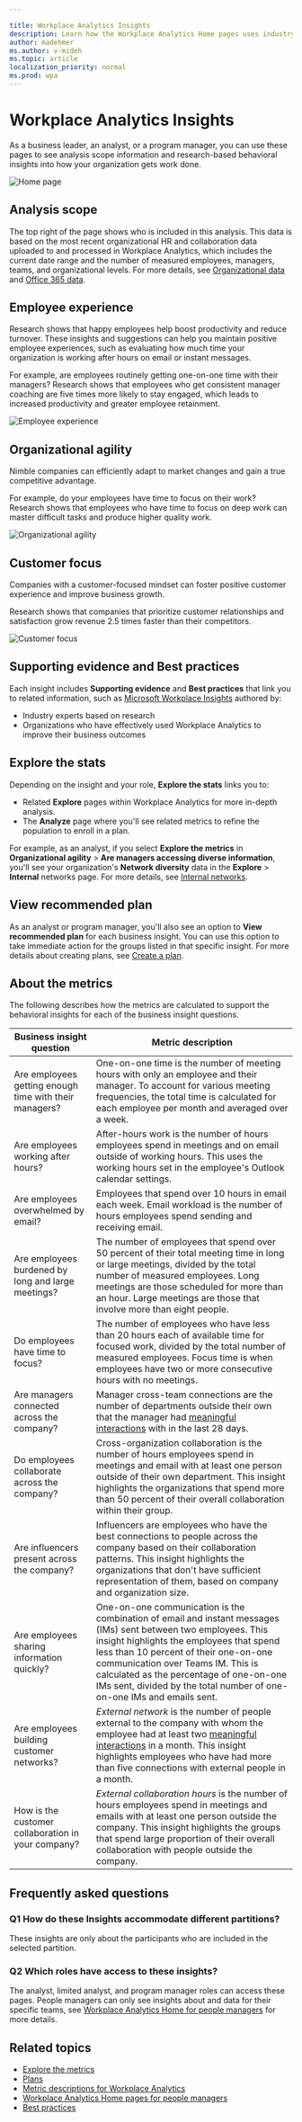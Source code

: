 ```yaml
---

title: Workplace Analytics Insights
description: Learn how the Workplace Analytics Home pages uses industry-based research to show you actionable insights into more effective business outcomes for your organization
author: madehmer
ms.author: v-mideh
ms.topic: article
localization_priority: normal 
ms.prod: wpa
---
```


# Workplace Analytics Insights

As a business leader, an analyst, or a program manager, you can use these pages to see analysis scope information and research-based behavioral insights into how your organization gets work done.

![Home page](../images/wpa/use/wpa-home.png)

## Analysis scope

The top right of the page shows who is included in this analysis. This data is based on the most recent organizational HR and collaboration data uploaded to and processed in Workplace Analytics, which includes the current date range and the number of measured employees, managers, teams, and organizational levels. For more details, see [Organizational data](organizational-data.md) and [Office 365 data](office-365-data.md).

## Employee experience

Research shows that happy employees help boost productivity and reduce turnover. These insights and suggestions can help you maintain positive employee experiences, such as evaluating how much time your organization is working after hours on email or instant messages.

For example, are employees routinely getting one-on-one time with their managers? Research shows that employees who get consistent manager coaching are five times more likely to stay engaged, which leads to increased productivity and greater employee retainment.

![Employee experience](../images/wpa/use/employee-exp.png)

## Organizational agility

Nimble companies can efficiently adapt to market changes and gain a true competitive advantage.

For example, do your employees have time to focus on their work? Research shows that employees who have time to focus on deep work can master difficult tasks and produce higher quality work.

![Organizational agility](../images/wpa/use/org-agility-1.png)

## Customer focus

Companies with a customer-focused mindset can foster positive customer experience and improve business growth.

Research shows that companies that prioritize customer relationships and satisfaction grow revenue 2.5 times faster than their competitors.

![Customer focus](../images/wpa/use/customer-focus-sm.png)

## Supporting evidence and Best practices

Each insight includes **Supporting evidence** and **Best practices** that link you to related information, such as [Microsoft Workplace Insights](https://insights.office.com/) authored by:

* Industry experts based on research
* Organizations who have effectively used Workplace Analytics to improve their business outcomes

## Explore the stats

Depending on the insight and your role, **Explore the stats** links you to:

* Related **Explore** pages within Workplace Analytics for more in-depth analysis.
* The **Analyze** page where you'll see related metrics to refine the population to enroll in a plan.

For example, as an analyst, if you select **Explore the metrics** in **Organizational agility** > **Are managers accessing diverse information**, you'll see your organization's **Network diversity** data in the **Explore** > **Internal** networks page. For more details, see [Internal networks](explore-metrics-internal-networks.md).

## View recommended plan

As an analyst or program manager, you'll also see an option to **View recommended plan** for each business insight. You can use this option to take immediate action for the groups listed in that specific insight. For more details about creating plans, see [Create a plan](../tutorials/solutionsv2-task.md#create-a-plan).

## About the metrics

The following describes how the metrics are calculated to support the behavioral insights for each of the business insight questions.

|Business insight question |Metric description  |
|---------|--------------------|
|Are employees getting enough time with their managers? |One-on-one time is the number of meeting hours with only an employee and their manager. To account for various meeting frequencies, the total time is calculated for each employee per month and averaged over a week. |
|Are employees working after hours? |After-hours work is the number of hours employees spend in meetings and on email outside of working hours. This uses the working hours set in the employee's Outlook calendar settings. |
|Are employees overwhelmed by email? |Employees that spend over 10 hours in email each week. Email workload is the number of hours employees spend sending and receiving email.|
|Are employees burdened by long and large meetings? |The number of employees that spend over 50 percent of their total meeting time in long or large meetings, divided by the total number of measured employees. Long meetings are those scheduled for more than an hour. Large meetings are those that involve more than eight people.|
|Do employees have time to focus? |The number of employees who have less than 20 hours each of available time for focused work, divided by the total number of measured employees. Focus time is when employees have two or more consecutive hours with no meetings. |
|Are managers connected across the company? |Manager cross-team connections are the number of departments outside their own that the manager had [meaningful interactions](glossary.md#meaningful-interaction-definition) with in the last 28 days.|
|Do employees collaborate across the company? |Cross-organization collaboration is the number of hours employees spend in meetings and email with at least one person outside of their own department. This insight highlights the organizations that spend more than 50 percent of their overall collaboration within their group. |
|Are influencers present across the company? |Influencers are employees who have the best connections to people across the company based on their collaboration patterns. This insight highlights the organizations that don't have sufficient representation of them, based on company and organization size. |
|Are employees sharing information quickly? |One-on-one communication is the combination of email and instant messages (IMs) sent between two employees. This insight highlights the employees that spend less than 10 percent of their one-on-one communication over Teams IM. This is calculated as the percentage of one-on-one IMs sent, divided by the total number of one-on-one IMs and emails sent. |
| Are employees building customer networks? | _External network_ is the number of people external to the company with whom the employee had at least two [meaningful interactions](glossary.md#meaningful-interaction-definition) in a month. This insight highlights employees who have had more than five connections with external people in a month. |  
| How is the customer collaboration in your company? | _External collaboration hours_ is the number of hours employees spend in meetings and emails with at least one person outside the company. This insight highlights the groups that spend large proportion of their overall collaboration with people outside the company. | 

## Frequently asked questions

### Q1 How do these Insights accommodate different partitions?

These insights are only about the participants who are included in the selected partition.

### Q2 Which roles have access to these insights?

The analyst, limited analyst, and program manager roles can access these pages. People managers can only see insights about and data for their specific teams, see [Workplace Analytics Home for people managers](pm-home.md) for more details.

## Related topics

* [Explore the metrics](explore-intro.md)
* [Plans](../tutorials/solutionsv2-intro.md)
* [Metric descriptions for Workplace Analytics](metric-definitions.md)
* [Workplace Analytics Home pages for people managers](pm-home.md)
* [Best practices](../tutorials/gm-best-practices.md)
